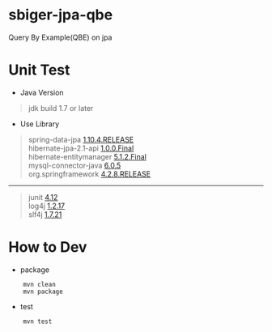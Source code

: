 # sbiger-jpa-qbe
Query By Example(QBE) on jpa

# Unit Test
* Java Version
> jdk build 1.7 or later

* Use Library
> spring-data-jpa           [1.10.4.RELEASE]()  
> hibernate-jpa-2.1-api     [1.0.0.Final]()  
> hibernate-entitymanager   [5.1.2.Final]()  
> mysql-connector-java      [6.0.5]()  
> org.springframework       [4.2.8.RELEASE]()  
***
> junit [4.12]()  
> log4j [1.2.17]()  
> slf4j [1.7.21]()  

# How to Dev
* package
```
    mvn clean
    mvn package
```

* test
```
    mvn test
```


